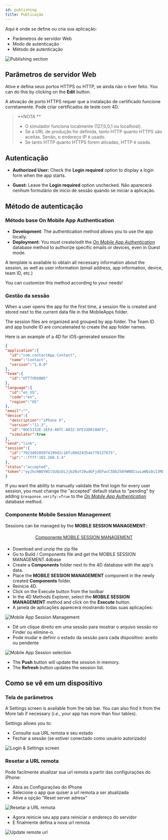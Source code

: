 ```yaml
---
id: publishing
title: Publicação
---
```


Aqui é onde se define ou cria sua aplicação:

* Parâmetros de servidor Web
* Modo de autenticação
* Método de autenticação

![Publishing section](assets/en/project-editor/Publishing-section-4D-for-iOS.png)

## Parâmetros de servidor Web

Ative e defina seus portos HTTPS ou HTTP, se ainda não o tiver feito. You can do this by clicking on the **Edit** button.

A ativação de porto HTTPS requer que a instalação de certificado funcione corretamente. Pode criar certificados de teste com 4D.

> **NOTA **
> 
> * O simulador funciona localmente (127,0,0,1 ou localhost).
> * Se a URL de produção for definida, tanto HTTP quanto HTTPS são aceitas. Senão, o endereço IP é usado.
> * Se tanto HTTP quanto HTTPS forem ativadas, HTTP é usada.

## Autenticação

* **Authorized User:** Check the **Login required** option to display a login form when the app starts.

* **Guest:** Leave the **Login required** option unchecked. Não aparecerá nenhum formulário de início de sessão quando se iniciar a aplicação.

## Método de autenticação

### Método base On Mobile App Authentication

* **Development**: The authentication method allows you to use the app locally.
* **Deployment**: You must create/edit the [*On Mobile App Authentication*](https://doc.4d.com/4Dv17R3/4D/17-R3/On-Mobile-App-Authentication-database-method.301-3906587.en.html) database method to authorize specific emails or devices, even in Guest mode.

A template is available to obtain all necessary information about the session, as well as user information (email address, app information, device, team ID, etc.)

You can customize this method according to your needs!

### Gestão da sessão

When a user opens the app for the first time, a session file is created and stored next to the current data file in the MobileApps folder.

The session files are organized and grouped by app folder. The Team ID and app bundle ID are concatenated to create the app folder names.

Here is an example of a 4D for iOS-generated session file:

```json
{
"application":{
  "id":"com.contactApp.Contact",
  "name":"Contact",
  "version":"1.0.0"
},
"team":{
  "id":"UTT7VDX8W5"
},
"language":{
  "id":"en_US",
  "code":"en",
  "region":"US"
},
"email":"",
"device":{
  "description":"iPhone X",
  "version":"11.3",
  "id":"0DC5132E-1EF4-407C-A832-5FE33D818AF3",
  "simulator":true
},
"send":"link",
"session":{
  "id":"7023d9205074199d1c16fc00d24354e778137675",
  "ip":"::ffff:192.168.5.4"
},
"status":"accepted",
"token":"eyJhcHBOYW1lSUQiOiJjb20uY29udGFjdEFwcC5Db250YWN0IiwiaWQiOiI3MDIzZDkyMDUwNzQxOTlkMWMxNmZjMDBkMjQzNTRlNzc4MTM3Njc1IiwidGVhbUlEIjoiVVRUN1ZEWDhXNSJ9"
}

```

If you want the ability to manually validate the first login for every user session, you must change the "accepted" default status to "pending" by adding `$response.verify:=True` to the [*On Mobile App Authentication*](https://doc.4d.com/4Dv17R3/4D/17-R3/On-Mobile-App-Authentication-database-method.301-3906587.en.html) database method.


### Componente Mobile Session Management

Sessions can be managed by the **MOBILE SESSION MANAGEMENT**:

<div markdown="1" style="text-align: center; margin-top: 20px; margin-bottom: 20px">
<a class="button"
href="https://github.com/4d/Mobile-Session-Management/releases/latest">Componente MOBILE SESSION MANAGEMENT</a>
</div>

* Download and unzip the zip file
* Go to Build / Components file and get the MOBILE SESSION MANAGEMENT.4dbase
* Create a **Components** folder next to the 4D database with the app's data.
* Place the **MOBILE SESSION MANAGEMENT** component in the newly created **Components** folder.
* Reinicie 4D.
* Click on the Execute button from the toolbar
* In the 4D Methods Explorer, select the **MOBILE SESSION MANAGEMENT** method and click on the **Execute** button.
* A janela de aplicações aparecerá mostrando todas suas aplicações:

![Mobile App Session Management](assets/en/session-management/Mobile-App-Session-Management.png)

* Dê um clique direito em uma sessão para mostrar o arquivo sessão no Finder ou elimine-o.
* Pode mudar e definir o estado da sessão para cada dispositivo: aceito ou pendente

![Mobile App Session selection](assets/en/session-management/Mobile-App-Session-Management-selected.png)

* The **Push** button will update the session in memory.
* The **Refresh** button updates the session list.

## Como se vê em um dispositivo

### Tela de parâmetros

A Settings screen is available from the tab bar. You can also find it from the More tab if necessary (*i.e.*, your app has more than four tables).

Settings allows you to:

* Consulte sua URL remota e seu estado
* Fechar a sessão (se estiver conectado como usuário autorizado)

![Login & Settings screen](assets/en/project-editor/Login-Settings-screen-Publishing-section-4D-for-iOS.png)


### Resetar a URL remota

Pode facilmente atualizar sua url remota a partir das configurações do iPhone:

* Abra as Configurações do iPhone
* Selecione o app que quiser a url remota a ser atualizada
* Ative a opção "Reset server adress"

![Resetar a URL remota](assets/en/project-editor/Reset-remote-url.png)

* Agora reinicie seu app para reiniciar o endereço do servidor
* E finalmente defina a nova url remota

![Update remote url](assets/en/project-editor/Update-remote-url.png)